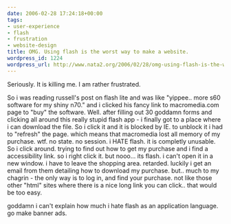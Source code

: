 ```yaml
---
date: 2006-02-28 17:24:18+00:00
tags:
- user-experience
- flash
- frustration
- website-design
title: OMG. Using flash is the worst way to make a website.
wordpress_id: 1224
wordpress_url: http://www.nata2.org/2006/02/28/omg-using-flash-is-the-worst-way-to-make-a-website/
---
```


Seriously. It is killing me. I am rather frustrated. 

So i was reading russell's post on flash lite and was like "yippee.. more s60 software for my shiny n70." and i clicked his fancy link to macromedia.com page to "buy" the software. Well. after filling out 30 goddamn forms and clicking all around this really stupid flash app - i finally got to a place where i can download the file. So i click it and it is blocked by IE. to unblock it i had to "refresh" the page. which means that macromedia lost all memory of my purchase. wtf. no state. no session. i HATE flash. it is completly unusable. So i click around. trying to find out how to get my purchase and i find a accessibility link. so i right click it. but nooo... its flash. i can't open it in a new window. i have to leave the shopping area. retarded. luckily i get an email from them detailing how to download my purchase. but.. much to my chagrin - the only way is to log in, and find your purchase. not like those other "html" sites where there is a nice long link you can click.. that would be too easy. 

goddamn i can't explain how much i hate flash as an application language. go make banner ads.